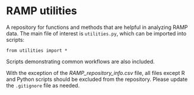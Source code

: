 # RAMP utilities

A repository for functions and methods that are helpful in analyzing RAMP data. The main file of interest is ```utilities.py```, which can be imported into scripts:

```
from utilities import *
```

Scripts demonstrating common workflows are also included.

With the exception of the *RAMP_repository_info.csv* file, all files except R and Python scripts should be excluded from the repository. Please update the ```.gitignore``` file as needed.
